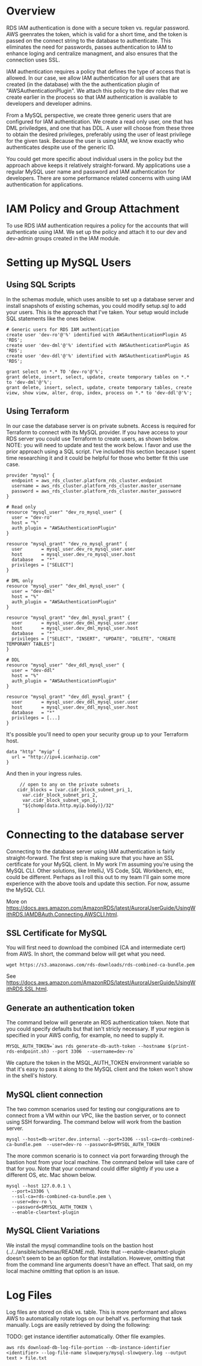 # Overview

RDS IAM authentication is done with a secure token vs. regular password.  AWS geenrates the 
token, which is valid for a short time, and the token is passed on the connect string to the 
database to authenticate.  This eliminates the need for passwords, passes authentication to 
IAM to enhance loging and centralize managment, and also ensures that the connection uses SSL.

IAM authentication requires a policy that defines the type of access that is allowed.  In our
case, we allow IAM authentication for all users that are created (in the database) with the 
the authentication plugin of "AWSAuthenticationPlugin".  We attach this policy to the dev 
roles that we create earlier in the process so that IAM authentication is available to developers
and developer admins.

From a MySQL perspective, we create three generic users that are configured for IAM authentication. 
We create a read only user, one that has DML priviledges, and one that has DDL.  A user
will choose from these three to obtain the desired privileges, preferably using the user of least
privilege for the given task.  Because the user is using IAM, we know exactly who authenticates
despite use of the generic ID.

You could get more specific about individual users in the policy but the approach above 
keeps it relatively straight-forward.  My applications use a regular MySQL user name and 
password and IAM authentication for developers.  There are some performance related concerns with
using IAM authentication for applications.

# IAM Policy and Group Attachment

To use RDS IAM authentication requires a policy for the accounts that will authenticate
using IAM.  We set up the policy and attach it to our dev and dev-admin groups created
in the IAM module.

# Setting up MySQL Users

## Using SQL Scripts

In the schemas module, which uses ansible to set up a database server and install snapshots
of existing schemas, you could modify setup.sql to add your users.  This is the approach 
that I've taken.  Your setup would include SQL statements like the ones below.

```
# Generic users for RDS IAM authentication
create user 'dev-ro'@'%' identified with AWSAuthenticationPlugin AS 'RDS';
create user 'dev-dml'@'%' identified with AWSAuthenticationPlugin AS 'RDS';
create user 'dev-ddl'@'%' identified with AWSAuthenticationPlugin AS 'RDS';

grant select on *.* TO 'dev-ro'@'%';
grant delete, insert, select, update, create temporary tables on *.* to 'dev-dml'@'%';
grant delete, insert, select, update, create temporary tables, create view, show view, alter, drop, index, process on *.* to 'dev-ddl'@'%';
```

## Using Terraform

In our case the database server is on private subnets.  Access is required for Terraform
to connect with its MySQL provider.  If you have access to your RDS server you could use
Terraform to create users, as shown below.  NOTE: you will need to update and test the 
work below.  I favor and use the prior approach using a SQL script.  I've included this 
section because I spent time researching it and it could be helpful for those who better
fit this use case.

```
provider "mysql" {
  endpoint = aws_rds_cluster.platform_rds_cluster.endpoint
  username = aws_rds_cluster.platform_rds_cluster.master_username
  password = aws_rds_cluster.platform_rds_cluster.master_password
}

# Read only
resource "mysql_user" "dev_ro_mysql_user" {
  user = "dev-ro"
  host = "%"
  auth_plugin = "AWSAuthenticationPlugin"
}

resource "mysql_grant" "dev_ro_mysql_grant" {
  user       = mysql_user.dev_ro_mysql_user.user
  host       = mysql_user.dev_ro_mysql_user.host
  database   = "*"
  privileges = ["SELECT"]
}

# DML only
resource "mysql_user" "dev_dml_mysql_user" {
  user = "dev-dml"
  host = "%"
  auth_plugin = "AWSAuthenticationPlugin"
}

resource "mysql_grant" "dev_dml_mysql_grant" {
  user       = mysql_user.dev_dml_mysql_user.user
  host       = mysql_user.dev_dml_mysql_user.host
  database   = "*"
  privileges = ["SELECT", "INSERT", "UPDATE", "DELETE", "CREATE TEMPORARY TABLES"]
}

# DDL
resource "mysql_user" "dev_ddl_mysql_user" {
  user = "dev-ddl"
  host = "%"
  auth_plugin = "AWSAuthenticationPlugin"
}

resource "mysql_grant" "dev_ddl_mysql_grant" {
  user       = mysql_user.dev_ddl_mysql_user.user
  host       = mysql_user.dev_ddl_mysql_user.host
  database   = "*"
  privileges = [...]
}
```

It's possible you'll need to open your security group up to your Terraform host.

```
data "http" "myip" {
  url = "http://ipv4.icanhazip.com"
}
```

And then in your ingress rules.

```   
     // open to any on the private subnets
    cidr_blocks = [var.cidr_block_subnet_pri_1,
      var.cidr_block_subnet_pri_2,
      var.cidr_block_subnet_vpn_1,
      "${chomp(data.http.myip.body)}/32"
    ]
```

# Connecting to the database server

Connecting to the database server using IAM authentication is fairly straight-forward.
The first step is making sure that you have an SSL certificate for your MySQL client.  In
My work I'm assuming you're using the MySQL CLI.  Other solutions, like IntelliJ, VS Code,
SQL Workbench, etc, could be different.  Perhaps as I roll this out to my team I'll gain
some more experience with the above tools and update this section.  For now, assume the 
MySQL CLI.

More on https://docs.aws.amazon.com/AmazonRDS/latest/AuroraUserGuide/UsingWithRDS.IAMDBAuth.Connecting.AWSCLI.html.

## SSL Certificate for MySQL

You will first need to download the combined (CA and intermediate cert) from AWS.  In short, the command below
will get what you need.

```
wget https://s3.amazonaws.com/rds-downloads/rds-combined-ca-bundle.pem
```

See https://docs.aws.amazon.com/AmazonRDS/latest/AuroraUserGuide/UsingWithRDS.SSL.html.

## Generate an authentication token

The command below will generate an RDS authentication token.  Note that you could specify defaults but that 
isn't stricly necessary.  If your region is specified in your AWS config, for example, no need to supply it.

```
MYSQL_AUTH_TOKEN=`aws rds generate-db-auth-token --hostname $(print-rds-endpoint.sh) --port 3306  --username=dev-ro`
```

We capture the token in the MSQL_AUTH_TOKEN environment variable so that it's easy to pass it along to the 
MySQL client and the token won't show in the shell's history.

## MySQL client connection

The two common scenarios used for testing our congigurations are to connect from a VM within our VPC, like
the bastion server, or to connect using SSH forwarding.  The command below will work from the bastion server.

```
mysql --host=db-writer.dev.internal --port=3306 --ssl-ca=rds-combined-ca-bundle.pem  --user=dev-ro --password=$MYSQL_AUTH_TOKEN
```

The more common scenario is to connect via port forwarding through the bastion host from your local machine.
The command below will take care of that for you.  Note that your command could differ slightly if you use 
a different OS, etc.  Mac shown below.

```
mysql --host 127.0.0.1 \
  --port=13306 \
  --ssl-ca=rds-combined-ca-bundle.pem \
  --user=dev-ro \
  --password=$MYSQL_AUTH_TOKEN \
  --enable-cleartext-plugin
```

## MySQL Client Variations

We install the mysql commandline tools on the bastion host (../../ansible/schemas/README.md).  Note that
--enable-cleartext-plugin doesn't seem to be an option for that installation.  However, omitting that
from the command line arguments doesn't have an effect.  That said, on my local machine omitting that 
option is an issue.

# Log Files

Log files are stored on disk vs. table.  This is more performant and allows AWS to automatically rotate
logs on our behalf vs. performing that task manually.  Logs are easily retrieved by doing the following:

TODO: get instance identifier automatically.  Other file examples.


```
aws rds download-db-log-file-portion --db-instance-identifier <identifier> --log-file-name slowquery/mysql-slowquery.log --output text > file.txt
```
